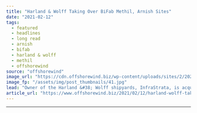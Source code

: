 ```yaml
---
title: "Harland & Wolff Taking Over BiFab Methil, Arnish Sites"
date: "2021-02-12"
tags: 
  - featured
  - headlines
  - long read
  - arnish
  - bifab
  - harland & wolff
  - methil
  - offshorewind
source: "offshorewind"
image_url: "https://cdn.offshorewind.biz/wp-content/uploads/sites/2/2021/02/12112004/Harland-Wolff-Methil-.jpg"
image_fp: "/assets/img/post_thumbnails/41.jpg"
lead: "Owner of the Harland &#38; Wolff shipyards, InfraStrata, is acquiring the assets of Scotland&#8217;s"
article_url: "https://www.offshorewind.biz/2021/02/12/harland-wolff-taking-over-bifab-methil-arnish-sites/"
---
```


---
